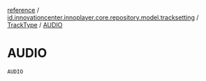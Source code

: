 [reference](../../index.md) / [id.innovationcenter.innoplayer.core.repository.model.tracksetting](../index.md) / [TrackType](index.md) / [AUDIO](./-a-u-d-i-o.md)

# AUDIO

`AUDIO`